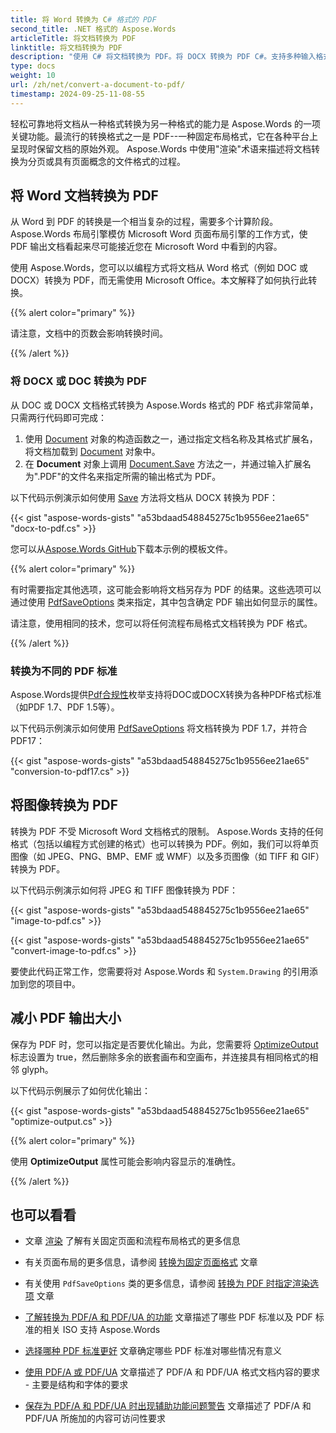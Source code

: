 ```yaml
---
title: 将 Word 转换为 C# 格式的 PDF
second_title: .NET 格式的 Aspose.Words
articleTitle: 将文档转换为 PDF
linktitle: 将文档转换为 PDF
description: "使用 C# 将文档转换为 PDF。将 DOCX 转换为 PDF C#。支持多种输入格式，包括Word、OpenOffice、图像和电子书格式。"
type: docs
weight: 10
url: /zh/net/convert-a-document-to-pdf/
timestamp: 2024-09-25-11-08-55
---
```


轻松可靠地将文档从一种格式转换为另一种格式的能力是 Aspose.Words 的一项关键功能。最流行的转换格式之一是 PDF--一种固定布局格式，它在各种平台上呈现时保留文档的原始外观。 Aspose.Words 中使用"渲染"术语来描述将文档转换为分页或具有页面概念的文件格式的过程。

## 将 Word 文档转换为 PDF

从 Word 到 PDF 的转换是一个相当复杂的过程，需要多个计算阶段。 Aspose.Words 布局引擎模仿 Microsoft Word 页面布局引擎的工作方式，使 PDF 输出文档看起来尽可能接近您在 Microsoft Word 中看到的内容。

使用 Aspose.Words，您可以以编程方式将文档从 Word 格式（例如 DOC 或 DOCX）转换为 PDF，而无需使用 Microsoft Office。本文解释了如何执行此转换。

{{% alert color="primary" %}}

请注意，文档中的页数会影响转换时间。

{{% /alert %}}

### 将 DOCX 或 DOC 转换为 PDF

从 DOC 或 DOCX 文档格式转换为 Aspose.Words 格式的 PDF 格式非常简单，只需两行代码即可完成：

1. 使用 [Document](https://reference.aspose.com/words/zh/net/aspose.words/document/) 对象的构造函数之一，通过指定文档名称及其格式扩展名，将文档加载到 [Document](https://reference.aspose.com/words/zh/net/aspose.words/document/) 对象中。
1. 在 **Document** 对象上调用 [Document.Save](https://reference.aspose.com/words/zh/net/aspose.words/document/save/#save/) 方法之一，并通过输入扩展名为".PDF"的文件名来指定所需的输出格式为 PDF。

以下代码示例演示如何使用 [Save](https://reference.aspose.com/words/zh/net/aspose.words/document/save/) 方法将文档从 DOCX 转换为 PDF：

{{< gist "aspose-words-gists" "a53bdaad548845275c1b9556ee21ae65" "docx-to-pdf.cs" >}}

您可以从[Aspose.Words GitHub](https://github.com/aspose-words/Aspose.Words-for-.NET/blob/master/Examples/Data/Rendering.docx)下载本示例的模板文件。

{{% alert color="primary" %}}

有时需要指定其他选项，这可能会影响将文档另存为 PDF 的结果。这些选项可以通过使用 [PdfSaveOptions](https://reference.aspose.com/words/zh/net/aspose.words.saving/pdfsaveoptions/) 类来指定，其中包含确定 PDF 输出如何显示的属性。

请注意，使用相同的技术，您可以将任何流程布局格式文档转换为 PDF 格式。

{{% /alert %}}

### 转换为不同的 PDF 标准

Aspose.Words提供[Pdf合规性](https://reference.aspose.com/words/zh/net/aspose.words.saving/pdfcompliance/)枚举支持将DOC或DOCX转换为各种PDF格式标准（如PDF 1.7、PDF 1.5等）。

以下代码示例演示如何使用 [PdfSaveOptions](https://reference.aspose.com/words/zh/net/aspose.words.saving/pdfsaveoptions/) 将文档转换为 PDF 1.7，并符合 PDF17：

{{< gist "aspose-words-gists" "a53bdaad548845275c1b9556ee21ae65" "conversion-to-pdf17.cs" >}}

## 将图像转换为 PDF

转换为 PDF 不受 Microsoft Word 文档格式的限制。 Aspose.Words 支持的任何格式（包括以编程方式创建的格式）也可以转换为 PDF。例如，我们可以将单页图像（如 JPEG、PNG、BMP、EMF 或 WMF）以及多页图像（如 TIFF 和 GIF）转换为 PDF。

以下代码示例演示如何将 JPEG 和 TIFF 图像转换为 PDF：

{{< gist "aspose-words-gists" "a53bdaad548845275c1b9556ee21ae65" "image-to-pdf.cs" >}}

{{< gist "aspose-words-gists" "a53bdaad548845275c1b9556ee21ae65" "convert-image-to-pdf.cs" >}}

要使此代码正常工作，您需要将对 Aspose.Words 和 `System.Drawing` 的引用添加到您的项目中。

## 减小 PDF 输出大小

保存为 PDF 时，您可以指定是否要优化输出。为此，您需要将 [OptimizeOutput](https://reference.aspose.com/words/zh/net/aspose.words.saving/fixedpagesaveoptions/optimizeoutput/) 标志设置为 true，然后删除多余的嵌套画布和空画布，并连接具有相同格式的相邻 glyph。

以下代码示例展示了如何优化输出：

{{< gist "aspose-words-gists" "a53bdaad548845275c1b9556ee21ae65" "optimize-output.cs" >}}

{{% alert color="primary" %}}

使用 **OptimizeOutput** 属性可能会影响内容显示的准确性。

{{% /alert %}}

## 也可以看看

- 文章 [渲染](/words/zh/net/rendering/) 了解有关固定页面和流程布局格式的更多信息
- 有关页面布局的更多信息，请参阅 [转换为固定页面格式](/words/net/converting-to-fixed-page-format/#convertingtofixed-pageformat-whatisapagelayout) 文章
- 有关使用 `PdfSaveOptions` 类的更多信息，请参阅 [转换为 PDF 时指定渲染选项](/words/zh/net/specify-rendering-options-when-converting-to-pdf/) 文章
- [了解转换为 PDF/A 和 PDF/UA 的功能](/words/zh/net/learn-features-of-conversion-to-pdf-a-pdf-ua/) 文章描述了哪些 PDF 标准以及 PDF 标准的相关 ISO 支持 Aspose.Words
- [选择哪种 PDF 标准更好](/words/zh/net/which-pdf-standard-is-better-to-choose/) 文章确定哪些 PDF 标准对哪些情况有意义

- [使用 PDF/A 或 PDF/UA](/words/zh/net/working-with-pdfa-or-pdfua/) 文章描述了 PDF/A 和 PDF/UA 格式文档内容的要求 - 主要是结构和字体的要求

- [保存为 PDF/A 和 PDF/UA 时出现辅助功能问题警告](/words/zh/net/warnings-when-saving-to-pdfa-and-pdfua/) 文章描述了 PDF/A 和 PDF/UA 所施加的内容可访问性要求
